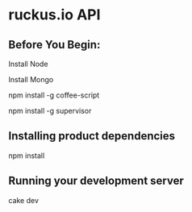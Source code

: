 # ruckus.io API

## Before You Begin:

Install Node

Install Mongo

npm install -g coffee-script

npm install -g supervisor

## Installing product dependencies

npm install

## Running your development server

cake dev